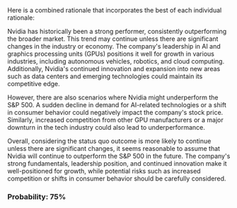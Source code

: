 Here is a combined rationale that incorporates the best of each individual rationale:

Nvidia has historically been a strong performer, consistently outperforming the broader market. This trend may continue unless there are significant changes in the industry or economy. The company's leadership in AI and graphics processing units (GPUs) positions it well for growth in various industries, including autonomous vehicles, robotics, and cloud computing. Additionally, Nvidia's continued innovation and expansion into new areas such as data centers and emerging technologies could maintain its competitive edge.

However, there are also scenarios where Nvidia might underperform the S&P 500. A sudden decline in demand for AI-related technologies or a shift in consumer behavior could negatively impact the company's stock price. Similarly, increased competition from other GPU manufacturers or a major downturn in the tech industry could also lead to underperformance.

Overall, considering the status quo outcome is more likely to continue unless there are significant changes, it seems reasonable to assume that Nvidia will continue to outperform the S&P 500 in the future. The company's strong fundamentals, leadership position, and continued innovation make it well-positioned for growth, while potential risks such as increased competition or shifts in consumer behavior should be carefully considered.

### Probability: 75%